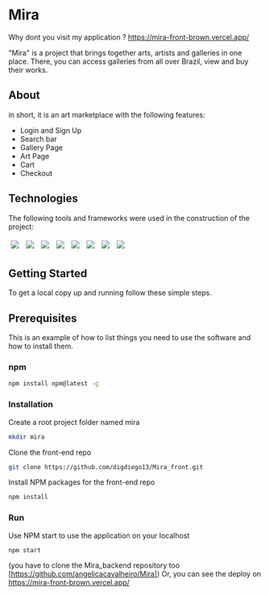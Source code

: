 


# Mira

Why dont you visit my application ? https://mira-front-brown.vercel.app/

"Mira" is a project that brings together arts, artists and galleries in one place. There, you can access galleries from all over Brazil, view and buy their works.

## About
in short, it is an art marketplace with the following features:

- Login and Sign Up
- Search bar
- Gallery Page
- Art Page
- Cart
- Checkout

## Technologies
The following tools and frameworks were used in the construction of the project:<br>
<p>
  <img style='margin: 5px;' src='https://img.shields.io/badge/styled-components%20-%2320232a.svg?&style=for-the-badge&color=b8679e&logo=styled-components&logoColor=%3a3a3a'>
  <img style='margin: 5px;' src='https://img.shields.io/badge/axios%20-%2320232a.svg?&style=for-the-badge&color=informational'>
  <img style='margin: 5px;' src="https://img.shields.io/badge/react-app%20-%2320232a.svg?&style=for-the-badge&color=60ddf9&logo=react&logoColor=%2361DAFB"/>
  <img style='margin: 5px;' src="https://img.shields.io/badge/react_route%20-%2320232a.svg?&style=for-the-badge&logo=react&logoColor=%2361DAFB"/>
  <img style='margin: 5px;' src='https://img.shields.io/badge/react-icons%20-%2320232a.svg?&style=for-the-badge&color=f28dc7&logo=react-icons&logoColor=%2361DAFB'>
  <img style='margin: 5px;' src="https://img.shields.io/badge/dayjs%20-%2320232a.svg?&style=for-the-badge&logo=react"/>
  <img style='margin: 5px;' src="https://img.shields.io/badge/react-modal%20-%2320232a.svg?&style=for-the-badge&logo=react"/>
  <img style='margin: 5px;' src="https://img.shields.io/badge/cypress%20-%2320232a.svg?&style=for-the-badge&logo=react"/>
</p>


## Getting Started
To get a local copy up and running follow these simple steps.

## Prerequisites
This is an example of how to list things you need to use the software and how to install them.

### npm
```sh
npm install npm@latest -g
```
### Installation
Create a root project folder named mira
```sh
mkdir mira
```
Clone the front-end repo
```sh
git clone https://github.com/digdiego13/Mira_front.git
```
Install NPM packages for the front-end repo
```sh
npm install
```
### Run
Use NPM start to use the application on your localhost
```sh
npm start
```
(you have to clone the Mira_backend repository too [https://github.com/angelicacavalheiro/Mira])
Or, you can see the deploy on https://mira-front-brown.vercel.app/
